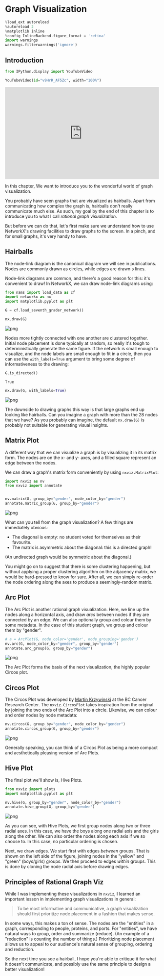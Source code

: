 # Graph Visualization

```python
%load_ext autoreload
%autoreload 2
%matplotlib inline
%config InlineBackend.figure_format = 'retina'
import warnings
warnings.filterwarnings('ignore')


```

## Introduction




```python
from IPython.display import YouTubeVideo

YouTubeVideo(id="v9HrR_AF5Zc", width="100%")


```





<iframe
    width="100%"
    height="300"
    src="https://www.youtube.com/embed/v9HrR_AF5Zc"
    frameborder="0"
    allowfullscreen

></iframe>




In this chapter, We want to introduce you to the wonderful world of graph visualization.

You probably have seen graphs that are visualized as hairballs.
Apart from communicating how complex the graph is,
hairballs don't really communicate much else.
As such, my goal by the end of this chapter is 
to introduce you to what I call _rational graph visualization_.

But before we can do that, let's first make sure we understand
how to use NetworkX's drawing facilities to draw graphs to the screen.
In a pinch, and for small graphs, it's very handy to have.



## Hairballs

The node-link diagram is the canonical diagram we will see in publications.
Nodes are commonly drawn as circles, while edges are drawn s lines.

Node-link diagrams are common,
and there's a good reason for this: it's convenient to draw!
In NetworkX, we can draw node-link diagrams using:




```python
from nams import load_data as cf
import networkx as nx
import matplotlib.pyplot as plt

G = cf.load_seventh_grader_network()


```


```python
nx.draw(G)


```


    
![png](images/01-introduction_03-viz_md_6_0.png)
    


Nodes more tightly connected with one another are clustered together. 
Initial node placement is done typically at random,
so really it's tough to deterministically generate the same figure.
If the network is small enough to visualize,
and the node labels are small enough to fit in a circle,
then you can use the `with_labels=True` argument
to bring some degree of informativeness to the drawing:




```python
G.is_directed()


```




    True




```python
nx.draw(G, with_labels=True)


```


    
![png](images/01-introduction_03-viz_md_9_0.png)
    


The downside to drawing graphs this way is that
large graphs end up looking like hairballs.
Can you imagine a graph with more than the 28 nodes that we have?
As you probably can imagine, the default `nx.draw(G)`
is probably not suitable for generating visual insights.

## Matrix Plot

A different way that we can visualize a graph is by visualizing it in its matrix form.
The nodes are on the x- and y- axes, and a filled square represent an edge between the nodes.

We can draw a graph's matrix form conveniently by using `nxviz.MatrixPlot`:




```python
import nxviz as nv 
from nxviz import annotate


nv.matrix(G, group_by="gender", node_color_by="gender")
annotate.matrix_group(G, group_by="gender")


```


    
![png](images/01-introduction_03-viz_md_11_0.png)
    


What can you tell from the graph visualization?
A few things are immediately obvious:

- The diagonal is empty: no student voted for themselves as their favourite.
- The matrix is asymmetric about the diagonal: this is a directed graph!

(An undirected graph would be symmetric about the diagonal.)

You might go on to suggest that there is some clustering happening,
but without applying a proper clustering algorithm on the adjacency matrix,
we would be hard-pressed to know for sure.
After all, we can simply re-order the node ordering along the axes
to produce a seemingly-random matrix.



## Arc Plot

The Arc Plot is another rational graph visualization.
Here, we line up the nodes along a horizontal axis,
and draw _arcs_ between nodes if they are connected by an edge.
We can also optionally group and colour them by some metadata.
In the case of this student graph,
we group and colour them by "gender".




```python
# a = ArcPlot(G, node_color='gender', node_grouping='gender')
nv.arc(G, node_color_by="gender", group_by="gender")
annotate.arc_group(G, group_by="gender")


```


    
![png](images/01-introduction_03-viz_md_14_0.png)
    


The Arc Plot forms the basis of the next visualization,
the highly popular Circos plot.



## Circos Plot

The Circos Plot was developed by [Martin Krzywinski][bccrc] at the BC Cancer Research Center. The `nxviz.CircosPlot` takes inspiration from the original by joining the two ends of the Arc Plot into a circle. Likewise, we can colour and order nodes by node metadata:

[bccrc]: http://circos.ca/




```python
nv.circos(G, group_by="gender", node_color_by="gender")
annotate.circos_group(G, group_by="gender")


```


    
![png](images/01-introduction_03-viz_md_17_0.png)
    


Generally speaking, you can think of a Circos Plot as being
a more compact and aesthetically pleasing version of Arc Plots.



## Hive Plot

The final plot we'll show is, Hive Plots.




```python
from nxviz import plots
import matplotlib.pyplot as plt 

nv.hive(G, group_by="gender", node_color_by="gender")
annotate.hive_group(G, group_by="gender")


```


    
![png](images/01-introduction_03-viz_md_20_0.png)
    


As you can see, with Hive Plots,
we first group nodes along two or three radial axes.
In this case, we have the boys along one radial axis
and the girls along the other.
We can also order the nodes along each axis if we so choose to.
In this case, no particular ordering is chosen.

Next, we draw edges.
We start first with edges _between_ groups.
That is shown on the left side of the figure,
joining nodes in the "yellow" and "green" (boys/girls) groups.
We then proceed to edges _within_ groups.
This is done by cloning the node radial axis
before drawing edges.



## Principles of Rational Graph Viz

While I was implementing these visualizations in `nxviz`,
I learned an important lesson in implementing graph visualizations in general:

> To be most informative and communicative,
> a graph visualization should first prioritize node placement
> in a fashion that makes sense.

In some ways, this makes a ton of sense.
The nodes are the "entities" in a graph,
corresponding to people, proteins, and ports.
For "entities", we have natural ways to group, order and summarize (reduce).
(An example of a "reduction" is counting the number of things.)
Prioritizing node placement allows us
to appeal to our audience's natural sense of grouping, ordering and reduction.

So the next time you see a hairball,
I hope you're able to critique it for what it doesn't communicate,
and possibly use the same principle to design a better visualization!


